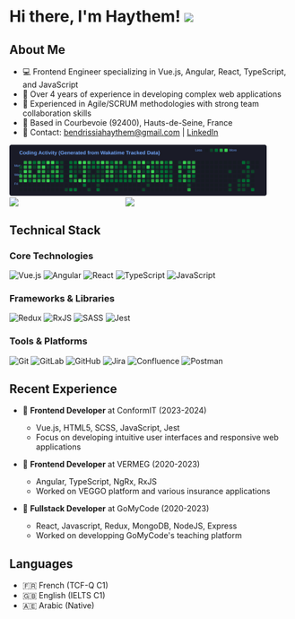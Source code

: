 # Hi there, I'm Haythem! <img src="https://media.giphy.com/media/hvRJCLFzcasrR4ia7z/giphy.gif" width="5%">

## About Me
- 💻 Frontend Engineer specializing in Vue.js, Angular, React, TypeScript, and JavaScript
- 🌟 Over 4 years of experience in developing complex web applications
- 🤝 Experienced in Agile/SCRUM methodologies with strong team collaboration skills
- 📍 Based in Courbevoie (92400), Hauts-de-Seine, France
- 📱 Contact: bendrissiahaythem@gmail.com | [LinkedIn](https://www.linkedin.com/in/haythem-ben-drissia)

<a href="https://wakatime.com/@Equanimity" target="_blank">
  <img src="activity-heatmap.svg" alt="Coding Activity Heatmap" width="91%" />
</a>


<div style="display:flex;">
  <img width="41%" src="https://my-github-readme-stats-3quanimity.vercel.app/api/top-langs/?username=3quanimity&custom_title=Most+Used+Languages+(Personal+Repos)&layout=compact&theme=tokyonight" />
  <img width="49%" style="margin-right: 2%;" src="https://my-github-readme-stats-3quanimity.vercel.app/api?username=3quanimity&custom_title=Github+Stats+(Personal+Repos)&show_icons=true&theme=tokyonight" />
</div>

## Technical Stack

### Core Technologies
![Vue.js](https://img.shields.io/badge/vuejs-%2335495e.svg?style=for-the-badge&logo=vuedotjs&logoColor=%234FC08D)
![Angular](https://img.shields.io/badge/angular-%23DD0031.svg?style=for-the-badge&logo=angular&logoColor=white)
![React](https://img.shields.io/badge/react-%2320232a.svg?style=for-the-badge&logo=react&logoColor=%2361DAFB)
![TypeScript](https://img.shields.io/badge/typescript-%23007ACC.svg?style=for-the-badge&logo=typescript&logoColor=white)
![JavaScript](https://img.shields.io/badge/javascript-%23323330.svg?style=for-the-badge&logo=javascript&logoColor=%23F7DF1E)

### Frameworks & Libraries
![Redux](https://img.shields.io/badge/redux-%23593d88.svg?style=for-the-badge&logo=redux&logoColor=white)
![RxJS](https://img.shields.io/badge/rxjs-%23B7178C.svg?style=for-the-badge&logo=reactivex&logoColor=white)
![SASS](https://img.shields.io/badge/SASS-hotpink.svg?style=for-the-badge&logo=SASS&logoColor=white)
![Jest](https://img.shields.io/badge/Jest-C21325?style=for-the-badge&logo=jest&logoColor=white)

### Tools & Platforms
![Git](https://img.shields.io/badge/git-%23F05033.svg?style=for-the-badge&logo=git&logoColor=white)
![GitLab](https://img.shields.io/badge/gitlab-%23181717.svg?style=for-the-badge&logo=gitlab&logoColor=white)
![GitHub](https://img.shields.io/badge/github-%23121011.svg?style=for-the-badge&logo=github&logoColor=white)
![Jira](https://img.shields.io/badge/jira-%230A0FFF.svg?style=for-the-badge&logo=jira&logoColor=white)
![Confluence](https://img.shields.io/badge/confluence-%23172BF4.svg?style=for-the-badge&logo=confluence&logoColor=white)
![Postman](https://img.shields.io/badge/Postman-FF6C37?style=for-the-badge&logo=postman&logoColor=white)

## Recent Experience
- 🏢 **Frontend Developer** at ConformIT (2023-2024)
  - Vue.js, HTML5, SCSS, JavaScript, Jest
  - Focus on developing intuitive user interfaces and responsive web applications
  
- 🏢 **Frontend Developer** at VERMEG (2020-2023)
  - Angular, TypeScript, NgRx, RxJS
  - Worked on VEGGO platform and various insurance applications
 
- 🏢 **Fullstack Developer** at GoMyCode (2020-2023)
  - React, Javascript, Redux, MongoDB, NodeJS, Express
  - Worked on developping GoMyCode's teaching platform

## Languages
- 🇫🇷 French (TCF-Q C1)
- 🇬🇧 English (IELTS C1)
- 🇦🇪 Arabic (Native)

